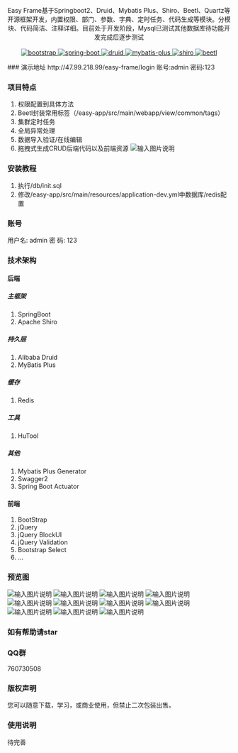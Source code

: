 <p align="center">
    <p align="center">
        Easy Frame基于Springboot2、Druid、Mybatis Plus、Shiro、Beetl、Quartz等开源框架开发，内置权限、部门、参数、字典、定时任务、代码生成等模块。分模块、代码简洁、注释详细。目前处于开发阶段，Mysql已测试其他数据库待功能开发完成后逐步测试
        <br>      
        <br>
        <a href="https://getbootstrap.com">
            <img src="https://img.shields.io/badge/Bootstrap-4-blue.svg" alt="bootstrap">
        </a> 
        <a href="https://spring.io/projects/spring-boot">
            <img src="https://img.shields.io/badge/spring--boot-2.1.1-green.svg" alt="spring-boot">
        </a>
        <a href="https://github.com/alibaba/druid">
            <img src="https://img.shields.io/badge/druid-1.1.10-red.svg" alt="druid">
        </a>
        <a href="http://mp.baomidou.com">
            <img src="https://img.shields.io/badge/mybatis--plus-3.1.0-yellowgreen.svg" alt="mybatis-plus">
        </a>  
        <a href="https://shiro.apache.org">
            <img src="https://img.shields.io/badge/shiro-1.4.0-brightgreen.svg" alt="shiro">
        </a>
        <a href="http://ibeetl.com">
            <img src="https://img.shields.io/badge/beetl-2.8.5-orange.svg" alt="beetl">
        </a>
    </p>
</p>
### 演示地址
http://47.99.218.99/easy-frame/login
账号:admin
密码:123

### 项目特点
1. 权限配置到具体方法
2. Beetl封装常用标签（/easy-app/src/main/webapp/view/common/tags）
3. 集群定时任务
4. 全局异常处理
5. 数据导入验证/在线编辑
6. 拖拽式生成CRUD后端代码以及前端资源
![输入图片说明](https://images.gitee.com/uploads/images/2019/0529/111723_a8b1e58c_74191.gif "video.gif")

### 安装教程
1. 执行/db/init.sql
2. 修改/easy-app/src/main/resources/application-dev.yml中数据库/redis配置

### 账号
用户名: admin
密  码: 123

### 技术架构
#### 后端
##### 主框架
1. SpringBoot
2. Apache Shiro
##### 持久层
1. Alibaba Druid
2. MyBatis Plus
##### 缓存
1. Redis
##### 工具
1. HuTool
##### 其他
1. Mybatis Plus Generator 
2. Swagger2
3. Spring Boot Actuator
#### 前端
1. BootStrap
2. jQuery
3. jQuery BlockUI
4. jQuery Validation
5. Bootstrap Select
6. ...

### 预览图
![输入图片说明](https://images.gitee.com/uploads/images/2019/0529/110859_5838e3c0_74191.png "huaban (2).png")
![输入图片说明](https://images.gitee.com/uploads/images/2019/0529/110916_b164ecf3_74191.png "huaban.png")
![输入图片说明](https://images.gitee.com/uploads/images/2019/0529/110942_5221382f_74191.png "huaban (1).png")
![输入图片说明](https://images.gitee.com/uploads/images/2019/0529/110953_7faa5cef_74191.png "huaban (3).png")
![输入图片说明](https://images.gitee.com/uploads/images/2019/0529/111001_b74ad875_74191.png "huaban (4).png")
![输入图片说明](https://images.gitee.com/uploads/images/2019/0529/111011_09d9dec2_74191.png "huaban (5).png")
![输入图片说明](https://images.gitee.com/uploads/images/2019/0529/111019_6719c63d_74191.png "huaban (6).png")
![输入图片说明](https://images.gitee.com/uploads/images/2019/0529/111027_0ada2520_74191.png "huaban (7).png")
![输入图片说明](https://images.gitee.com/uploads/images/2019/0529/111034_f6817b23_74191.png "huaban (8).png")
![输入图片说明](https://images.gitee.com/uploads/images/2019/0529/111043_60eed999_74191.png "huaban (9).png")
![输入图片说明](https://images.gitee.com/uploads/images/2019/0529/111049_afa66704_74191.png "huaban (10).png")
### 如有帮助请star

### QQ群
760730508

### 版权声明
您可以随意下载，学习，或商业使用，但禁止二次包装出售。

### 使用说明
待完善

